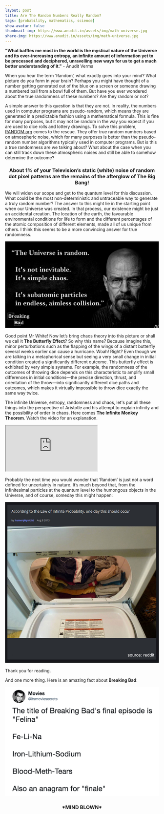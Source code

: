 ```yaml
---
layout: post
title: Are The Random Numbers Really Random?
tags: [probability, mathematics, science]
show-avatar: false
thumbnail-img: https://www.anudit.in/assets/img/math-universe.jpg
share-img: https://www.anudit.in/assets/img/math-universe.jpg
---
```


__"What baffles me most in the world is the mystical nature of the Universe and its ever-increasing entropy, an infinite amount of information yet to be processed and deciphered, unravelling new ways for us to get a much better understanding of it."__ - Anudit Verma

When you hear the term ‘Random’, what exactly goes into your mind? What picture do you form in your brain? Perhaps you might have thought of a number getting generated out of the blue on a screen or someone drawing a numbered ball from a bowl full of them. But have you ever wondered about the true randomness of these numbers? Are they random or not?

A simple answer to this question is that they are not. In reality, the numbers used in computer programs are pseudo-random, which means they are generated in a predictable fashion using a mathematical formula. This is fine for many purposes, but it may not be random in the way you expect if you are used to dice rolls and lottery drawings. To solve this problem, [RANDOM.org](https://www.random.org/) comes to the rescue. They offer true random numbers based on atmospheric noise, which for many purposes is better than the pseudo-random number algorithms typically used in computer programs. But is this a true randomness are we talking about? What about the case when you can still track down these atmospheric noises and still be able to somehow determine the outcome?

<center>
<h3>About 1% of your Television’s static (white) noise of random dot pixel patterns are the remains of the afterglow of The Big Bang!</h3>
</center>

We will widen our scope and get to the quantum level for this discussion. What could be the most non-deterministic and untraceable way to generate a truly random number? The answer to this might lie in the starting point when our Universe was created. In that process, our existence might be just an accidental creation. The location of the earth, the favourable environmental conditions for life to form and the different percentages of the atomic composition of different elements, made all of us unique from others. I think this seems to be a more convincing answer for true randomness.

![Mr. Walter White from Breaking Bad](/assets/img/WHwhite.jpg "Mr Walter White from Breaking Bad")

Good point Mr White! Now let’s bring chaos theory into this picture or shall we call it __The Butterfly Effect__? So why this name? Because imagine this, minor perturbations such as the flapping of the wings of a distant butterfly several weeks earlier can cause a hurricane. Woah! Right? Even though we are talking in a metaphorical sense but seeing a very small change in initial condition created a significantly different outcome. This butterfly effect is exhibited by very simple systems. For example, the randomness of the outcomes of throwing dice depends on this characteristic to amplify small differences in initial conditions—the precise direction, thrust, and orientation of the throw—into significantly different dice paths and outcomes, which makes it virtually impossible to throw dice exactly the same way twice.

The infinite Universe, entropy, randomness and chaos, let's put all these things into the perspective of Aristotle and his attempt to explain infinity and the possibility of order in chaos. Here comes __The Infinite Monkey Theorem__. Watch the video for an explanation.

<div class="embed-responsive embed-responsive-16by9">
  <iframe class="embed-responsive-item" src="https://www.youtube.com/embed/ipdRhgLWGXo" allowfullscreen></iframe>
</div>

Probably the next time you would wonder that ‘Random’ is just not a word defined for uncertainty in nature. It’s much beyond that, from the infinitesimal particles at the quantum level to the humongous objects in the Universe, and of course, someday this might happen:

![Reddit Post](/assets/img/reddit-post.jpg "Reddit Post")

Thank you for reading.

And one more thing. Here is an amazing fact about __Breaking Bad__:

<center><img src="/assets/img/BBfact.png" alt="Breaking Bad fact"><br>

<h3>*MIND BLOWN*</h3></center><br>